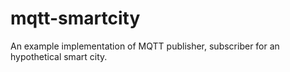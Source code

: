 # mqtt-smartcity
An example implementation of MQTT publisher, subscriber for an hypothetical smart city.
